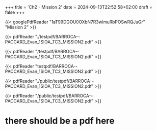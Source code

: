 +++
title = 'Ch2 - Mission 2'
date = 2024-09-13T22:52:58+02:00
draft = false
+++

{{< googlePdfReader "1aT99DGOU0OXbN7R3wImuRbPOSwRQJuGr" "Mission 2" >}}

{{< pdfReader "./testpdf/BARROCA--PACCARD_Evan_1SIOA_TC3_MISSION2.pdf" >}}

{{< pdfReader "/testpdf/BARROCA--PACCARD_Evan_1SIOA_TC3_MISSION2.pdf" >}}

{{< pdfReader "testpdf/BARROCA--PACCARD_Evan_1SIOA_TC3_MISSION2.pdf" >}}

{{< pdfReader "./public/testpdf/BARROCA--PACCARD_Evan_1SIOA_TC3_MISSION2.pdf" >}}

{{< pdfReader "/public/testpdf/BARROCA--PACCARD_Evan_1SIOA_TC3_MISSION2.pdf" >}}


# there should be a pdf here
